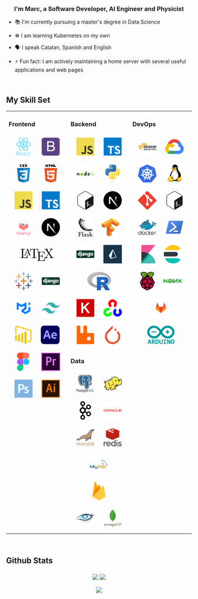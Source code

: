 
### <div align="center">I'm Marc, a Software Developer, AI Engineer and Physicist</div>  
  

- 📚 I'm currently pursuing a master's degree in Data Science  
  

- ☸️ I am learning Kubernetes on my own  
  

- 🗣 I speak Catalan, Spanish and English  
  

- ⚡ Fun fact: I am actively maintaining a home server with several useful applications and web pages  
  

<br />


## My Skill Set  
<table><tr><td valign="top" width="33%">



### Frontend  
<div align="center">  
<a href="https://reactjs.org/" target="_blank"><img style="margin: 10px" src="img/react-original-wordmark.svg" alt="React" height="50" /></a>  
<a href="https://getbootstrap.com/docs/3.4/javascript/" target="_blank"><img style="margin: 10px" src="img/bootstrap-plain.svg" alt="Bootstrap" height="50" /></a>  
<a href="https://www.w3schools.com/css/" target="_blank"><img style="margin: 10px" src="img/css3-original-wordmark.svg" alt="CSS3" height="50" /></a>  
<a href="https://en.wikipedia.org/wiki/HTML5" target="_blank"><img style="margin: 10px" src="img/html5-original-wordmark.svg" alt="HTML5" height="50" /></a>  
<a href="https://www.javascript.com/" target="_blank"><img style="margin: 10px" src="img/javascript-original.svg" alt="JavaScript" height="50" /></a>  
<a href="https://www.typescriptlang.org/" target="_blank"><img style="margin: 10px" src="img/typescript-original.svg" alt="TypeScript" height="50" /></a>  
<a href="https://www.chartjs.org/" target="_blank"><img style="margin: 10px" src="img/logo-title.svg" alt="Chart.js" height="50" /></a>  
<a href="https://nextjs.org/" target="_blank"><img style="margin: 10px" src="img/nextjs.png" alt="NextJS" height="50" /></a>  
<a href="https://www.latex-project.org/" target="_blank"><img style="margin: 10px" src="img/latex.png" alt="LaTeX" height="50" /></a>  
<a href="https://www.tableau.com/" target="_blank"><img style="margin: 10px" src="img/tableau.svg" alt="Tableau" height="50" /></a>  
<a href="https://www.djangoproject.com/" target="_blank"><img style="margin: 10px" src="img/django-original.svg" alt="Django" height="50" /></a>  
<a href="https://mui.com/" target="_blank"><img style="margin: 10px" src="img/mui.png" alt="Material UI" height="50" /></a>  
<a href="https://www.tailwindcss.com/" target="_blank"><img style="margin: 10px" src="img/tailwindcss.svg" alt="Tailwind CSS" height="50" /></a>  
<a href="https://powerbi.microsoft.com/en-us/" target="_blank"><img style="margin: 10px" src="img/powerbi.png" alt="Power Bi" height="50" /></a>  
<a href="https://www.adobe.com/in/products/aftereffects.html" target="_blank"><img style="margin: 10px" src="img/aftereffects.png" alt="After Effects" height="50" /></a>  
<a href="https://www.figma.com/" target="_blank"><img style="margin: 10px" src="img/figma-icon.svg" alt="Figma" height="50" /></a>  
<a href="https://www.adobe.com/in/products/premiere.html" target="_blank"><img style="margin: 10px" src="img/adobepremierepro.png" alt="Premiere Pro" height="50" /></a>  
<a href="https://www.adobe.com/in/products/photoshop.html" target="_blank"><img style="margin: 10px" src="img/photoshop-plain.svg" alt="Photoshop" height="50" /></a>  
<a href="https://www.adobe.com/in/products/illustrator.html" target="_blank"><img style="margin: 10px" src="img/adobe_illustrator-icon.svg" alt="Illustrator" height="50" /></a>  
</div>

</td><td valign="top" width="33%">



### Backend  
<div align="center">  
<a href="https://www.javascript.com/" target="_blank"><img style="margin: 10px" src="img/javascript-original.svg" alt="JavaScript" height="50" /></a>  
<a href="https://www.typescriptlang.org/" target="_blank"><img style="margin: 10px" src="img/typescript-original.svg" alt="TypeScript" height="50" /></a>  
<a href="https://nodejs.org/" target="_blank"><img style="margin: 10px" src="img/nodejs-original-wordmark.svg" alt="Node.js" height="50" /></a>  
<a href="https://www.python.org/" target="_blank"><img style="margin: 10px" src="img/python-original.svg" alt="Python" height="50" /></a>  
<a href="https://www.gnu.org/software/bash/" target="_blank"><img style="margin: 10px" src="img/gnu_bash-icon.svg" alt="Bash" height="50" /></a>  
<a href="https://nextjs.org/" target="_blank"><img style="margin: 10px" src="img/nextjs.png" alt="NextJS" height="50" /></a>  
<a href="https://flask.palletsprojects.com/" target="_blank"><img style="margin: 10px" src="img/flask.png" alt="Flask" height="50" /></a>  
<a href="https://www.tensorflow.org/" target="_blank"><img style="margin: 10px" src="img/tensorflow-icon.svg" alt="TensorFlow" height="50" /></a>  
<a href="https://www.djangoproject.com/" target="_blank"><img style="margin: 10px" src="img/django-original.svg" alt="Django" height="50" /></a>  
<a href="https://www.prisma.io/" target="_blank"><img style="margin: 10px" src="img/prisma.png" alt="Prisma" height="50" /></a>  
<a href="https://www.r-project.org/" target="_blank"><img style="margin: 10px" src="img/r.svg" alt="R" height="50" /></a>  
<a href="https://keras.io/" target="_blank"><img style="margin: 10px" src="img/keras.png" alt="Keras" height="50" /></a>  
<a href="https://opencv.org/" target="_blank"><img style="margin: 10px" src="img/opencv-icon.svg" alt="OpenCV" height="50" /></a>  
<a href="https://www.rabbitmq.com/" target="_blank"><img style="margin: 10px" src="img/rabbitmq-icon.svg" alt="RabbitMQ" height="50" /></a>  
<a href="https://pytorch.org/" target="_blank"><img style="margin: 10px" src="img/pytorch-icon.svg" alt="pytorch" height="50" /></a>  
</div>  



### Data  
<div align="center">  
<a href="https://www.postgresql.org/" target="_blank"><img style="margin: 10px" src="img/postgresql-original-wordmark.svg" alt="PostgreSQL" height="50" /></a>  
<a href="https://hadoop.apache.org/" target="_blank"><img style="margin: 10px" src="img/apache_hadoop-icon.svg" alt="Hadoop" height="50" /></a>  
<a href="https://kafka.apache.org/" target="_blank"><img style="margin: 10px" src="img/apache_kafka-icon.svg" alt="Kafka" height="50" /></a>  
<a href="https://www.oracle.com/in/index.html" target="_blank"><img style="margin: 10px" src="img/oracle-original.svg" alt="Oracle" height="50" /></a>  
<a href="https://mariadb.org/" target="_blank"><img style="margin: 10px" src="img/mariadb.png" alt="Maria DB" height="50" /></a>  
<a href="https://redis.io/" target="_blank"><img style="margin: 10px" src="img/redis-original-wordmark.svg" alt="Redis" height="50" /></a>  
<a href="https://www.mysql.com/" target="_blank"><img style="margin: 10px" src="img/mysql-original-wordmark.svg" alt="MySQL" height="50" /></a>  
<a href="https://firebase.google.com/" target="_blank"><img style="margin: 10px" src="img/firebase.png" alt="Firebase" height="50" /></a>  
<a href="https://cassandra.apache.org/_/index.html" target="_blank"><img style="margin: 10px" src="img/apache_cassandra-icon.svg" alt="Cassandra" height="50" /></a>  
<a href="https://www.mongodb.com/" target="_blank"><img style="margin: 10px" src="img/mongodb-original-wordmark.svg" alt="MongoDB" height="50" /></a>  
</div>

</td><td valign="top" width="33%">



### DevOps  
<div align="center">  
<a href="https://aws.amazon.com/" target="_blank"><img style="margin: 10px" src="img/amazonwebservices-original-wordmark.svg" alt="AWS" height="50" /></a>  
<a href="https://cloud.google.com/" target="_blank"><img style="margin: 10px" src="img/google_cloud-icon.svg" alt="GCP" height="50" /></a>  
<a href="https://kubernetes.io/" target="_blank"><img style="margin: 10px" src="img/kubernetes-icon.svg" alt="Kubernetes" height="50" /></a>  
<a href="https://www.linux.org/" target="_blank"><img style="margin: 10px" src="img/linux-original.svg" alt="Linux" height="50" /></a>  
<a href="https://github.com/" target="_blank"><img style="margin: 10px" src="img/git-scm-icon.svg" alt="Git" height="50" /></a>  
<a href="https://www.gnu.org/software/bash/" target="_blank"><img style="margin: 10px" src="img/gnu_bash-icon.svg" alt="Bash" height="50" /></a>  
<a href="https://www.docker.com/" target="_blank"><img style="margin: 10px" src="img/docker-original-wordmark.svg" alt="Docker" height="50" /></a>  
<a href="https://docs.microsoft.com/en-us/powershell/" target="_blank"><img style="margin: 10px" src="img/powershell.png" alt="PowerShell" height="50" /></a>  
<a href="https://www.elastic.co/kibana/" target="_blank"><img style="margin: 10px" src="img/kibana.png" alt="Kibana" height="50" /></a>  
<a href="https://www.elastic.co/" target="_blank"><img style="margin: 10px" src="img/elasticsearch.png" alt="Elastic Search" height="50" /></a>  
<a href="https://www.raspberrypi.org/" target="_blank"><img style="margin: 10px" src="img/raspberrypi.png" alt="Raspberry Pi" height="50" /></a>  
<a href="https://www.nginx.com/" target="_blank"><img style="margin: 10px" src="img/nginx-original.svg" alt="Nginx" height="50" /></a>  
<a href="https://about.gitlab.com/" target="_blank"><img style="margin: 10px" src="img/gitlab.svg" alt="GitLab" height="50" /></a>  
<a href="https://www.arduino.cc/" target="_blank"><img style="margin: 10px" src="img/arduino.png" alt="Arduino" height="50" /></a>  
</div>

</td></tr></table>  

<br/>  


## Github Stats  


<div align="center" width="100%">
    <img src="https://github-readme-stats.vercel.app/api?username=AimbotParce&show_icons=true&count_private=true&hide_border=true&theme=dark" style="max-width: 50%" align="middle"/>
    <img src="https://github-readme-stats.vercel.app/api/top-langs/?username=AimbotParce&layout=compact&theme=dark&hide=html&hide_border=true"  style="max-width: 50%" align="middle"/>
</div>


<br />

<div align="center">
  <img src="https://komarev.com/ghpvc/?username=AimbotParce&&style=flat-square" align="center" />
</div>

